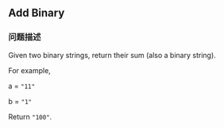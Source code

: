 ## Add Binary  
### 问题描述

Given two binary strings, return their sum (also a binary string).



For example,<br />
a = `"11"`<br />
b = `"1"`<br />
Return `"100"`.

